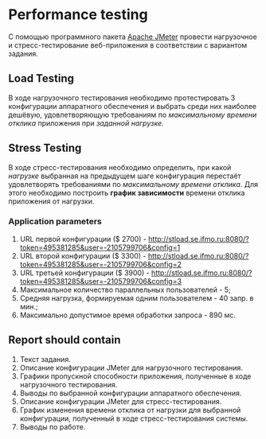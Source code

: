 # Performance testing

С помощью программного пакета [Apache JMeter](http://jmeter.apache.org/) провести нагрузочное и стресс-тестирование веб-приложения в соответствии с вариантом задания.

## Load Testing

В ходе нагрузочного тестирования необходимо протестировать 3 конфигурации аппаратного обеспечения и выбрать среди них наиболее дешёвую, удовлетворяющую требованиям по *максимальному времени отклика* приложения при *заданной нагрузке*.

## Stress Testing

В ходе стресс-тестирования необходимо определить, при какой *нагрузке* выбранная на предыдущем шаге конфигурация перестаёт удовлетворять требованиями по *максимальному времени отклика*. Для этого необходимо построить **график зависимости** времени отклика приложения от нагрузки.

### Application parameters

1. URL первой конфигурации ($ 2700) - http://stload.se.ifmo.ru:8080/?token=495381285&user=-2105799706&config=1
2. URL второй конфигурации ($ 3300) - http://stload.se.ifmo.ru:8080/?token=495381285&user=-2105799706&config=2
3. URL третьей конфигурации ($ 3900) - http://stload.se.ifmo.ru:8080/?token=495381285&user=-2105799706&config=3
4. Максимальное количество параллельных пользователей - 5;
5. Средняя нагрузка, формируемая одним пользователем - 40 запр. в мин.;
6. Максимально допустимое время обработки запроса - 890 мс.

## Report should contain

1. Текст задания.
1. Описание конфигурации JMeter для нагрузочного тестирования.
1. Графики пропускной способности приложения, полученные в ходе нагрузочного тестирования.
1. Выводы по выбранной конфигурации аппаратного обеспечения.
1. Описание конфигурации JMeter для стресс-тестирования.
1. График изменения времени отклика от нагрузки для выбранной конфигурации, полученный в ходе стресс-тестирования системы.
1. Выводы по работе.
